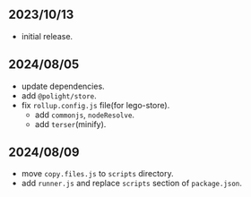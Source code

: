 
## 2023/10/13
- initial release.

## 2024/08/05
- update dependencies.
- add `@polight/store`.
- fix `rollup.config.js` file(for lego-store).
  - add `commonjs`, `nodeResolve`.
  - add `terser`(minify).

## 2024/08/09
- move `copy.files.js` to `scripts` directory.
- add `runner.js` and replace `scripts` section of `package.json`.
